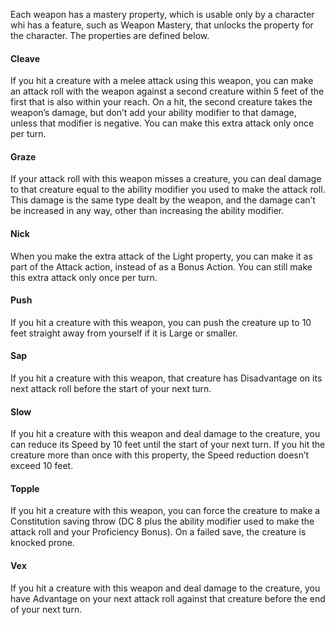 
Each weapon has a mastery property, which is usable only by a character whi has a feature, such as Weapon Mastery, that unlocks the property for the character. The properties are defined below.

#### Cleave
If you hit a creature with a melee attack using this weapon, you can make an attack roll with the weapon against a second creature within 5 feet of the first that is also within your reach. On a hit, the second creature takes the weapon’s damage, but don’t add your ability modifier to that damage, unless that modifier is negative. You can make this extra attack only once per turn.

#### Graze
If your attack roll with this weapon misses a creature, you can deal damage to that creature equal to the ability modifier you used to make the attack roll. This damage is the same type dealt by the weapon, and the damage can’t be increased in any way, other than increasing the ability modifier.

#### Nick
When you make the extra attack of the Light property, you can make it as part of the Attack action, instead of as a Bonus Action. You can still make this extra attack only once per turn.

#### Push
If you hit a creature with this weapon, you can push the creature up to 10 feet straight away from yourself if it is Large or smaller.

#### Sap
If you hit a creature with this weapon, that creature has Disadvantage on its next attack roll before the start of your next turn.

#### Slow
If you hit a creature with this weapon and deal damage to the creature, you can reduce its Speed by 10 feet until the start of your next turn. If you hit the creature more than once with this property, the Speed reduction doesn’t exceed 10 feet.

#### Topple
If you hit a creature with this weapon, you can force the creature to make a Constitution saving throw (DC 8 plus the ability modifier used to make the attack roll and your Proficiency Bonus). On a failed save, the creature is knocked prone.

#### Vex
If you hit a creature with this weapon and deal damage to the creature, you have Advantage on your next attack roll against that creature before the end of your next turn.
